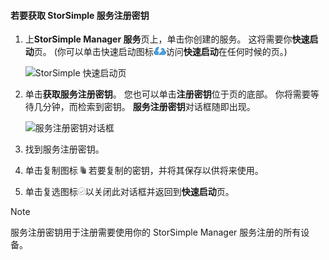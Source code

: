 <!--author=SharS last changed: 9/17/15-->


#### <a name="to-get-the-storsimple-service-registration-key"></a>若要获取 StorSimple 服务注册密钥
1. 上**StorSimple Manager 服务**页上，单击你创建的服务。 这将需要你**快速启动**页。 (你可以单击快速启动图标![StorSimple 快速启动图标](./media/storsimple-get-service-registration-key-gov/HCS_QuickStartIcon-include.png)访问**快速启动**在任何时候的页。)
   
     ![StorSimple 快速启动页](./media/storsimple-get-service-registration-key-gov/HCS_ServiceQuickStart-gov-include.png)
2. 单击**获取服务注册密钥**。 您也可以单击**注册密钥**位于页的底部。 你将需要等待几分钟，而检索到密钥。 **服务注册密钥**对话框随即出现。
   
     ![服务注册密钥对话框](./media/storsimple-get-service-registration-key-gov/HCS_ServiceRegistrationKey-gov-include.png)
3. 找到服务注册密钥。
4. 单击复制图标 ![StorSimple 复制图标](./media/storsimple-get-service-registration-key-gov/HCS_CopyIcon-include.png) 若要复制的密钥，并将其保存以供将来使用。
5. 单击复选图标![StorSimple 复选图标](./media/storsimple-get-service-registration-key-gov/HCS_CheckIcon-include.png)以关闭此对话框并返回到**快速启动**页。

> [!NOTE]
> 服务注册密钥用于注册需要使用你的 StorSimple Manager 服务注册的所有设备。
> 
> 

